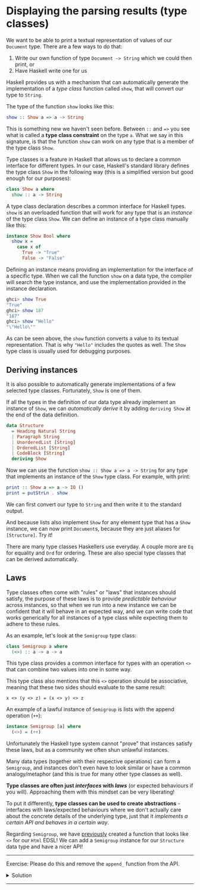 # Displaying the parsing results (type classes)

We want to be able to print a textual representation of values
of our `Document` type. There are a few ways to do that:

1. Write our own function of type `Document -> String` which we could then print, or
2. Have Haskell write one for us

Haskell provides us with a mechanism that can automatically generate the implementation of a
*type class* function called `show`, that will convert our type to `String`.

The type of the function `show` looks like this:

```hs
show :: Show a => a -> String
```

This is something new we haven't seen before. Between `::` and `=>`
you see what is called a __type class constraint__ on the type `a`. What
we say in this signature, is that the function `show` can work on any
type that is a member of the type class `Show`.

Type classes is a feature in Haskell that allows us to declare a common
interface for different types. In our case, Haskell's standard library
defines the type class `Show` in the following way (this is a simplified
version but good enough for our purposes):

```hs
class Show a where
  show :: a -> String
```

A type class declaration describes a common interface for Haskell types.
`show` is an overloaded function that will work for any type that is an *instance*
of the type class `Show`.
We can define an instance of a type class manually like this:

```hs
instance Show Bool where
  show x =
    case x of
      True -> "True"
      False -> "False"
```

Defining an instance means providing an implementation for the interface of a specific type.
When we call the function `show` on a data type, the compiler will search the type instance,
and use the implementation provided in the instance declaration.

```hs
ghci> show True
"True"
ghci> show 187
"187"
ghci> show "Hello"
"\"Hello\""
```

As can be seen above, the `show` function converts a value to its textual representation.
That is why `"Hello"` includes the quotes as well. The `Show` type class is usually
used for debugging purposes.

## Deriving instances

It is also possible to automatically generate implementations of a few selected
type classes. Fortunately, `Show` is one of them.

If all the types in the definition of our data type already implement
an instance of `Show`, we can *automatically derive* it by adding `deriving Show` at the
end of the data definition.

```hs
data Structure
  = Heading Natural String
  | Paragraph String
  | UnorderedList [String]
  | OrderedList [String]
  | CodeBlock [String]
  deriving Show
```

Now we can use the function `show :: Show a => a -> String` for any
type that implements an instance of the `Show` type class. For example, with print:

```hs
print :: Show a => a -> IO ()
print = putStrLn . show
```

We can first convert our type to `String` and then write it to the
standard output.

And because lists also implement `Show` for any element type that has
a `Show` instance, we can now print `Document`s, because they are just
aliases for `[Structure]`. Try it!

There are many type classes Haskellers use everyday. A couple more are
`Eq` for equality and `Ord` for ordering. These are also special type classes
that can be derived automatically.

## Laws

Type classes often come with "rules" or "laws" that instances should satisfy,
the purpose of these laws is to provide *predictable behaviour* across
instances, so that when we run into a new instance we can be confident
that it will behave in an expected way, and we can write code
that works generically for all instances of a type class while expecting
them to adhere to these rules.

As an example, let's look at the `Semigroup` type class:

```hs
class Semigroup a where
  (<>) :: a -> a -> a
```

This type class provides a common interface for types with an operation `<>`
that can combine two values into one in some way.

This type class also mentions that this `<>` operation should be associative,
meaning that these two sides should evaluate to the same result:

```
x <> (y <> z) = (x <> y) <> z
```

An example of a lawful instance of `Semigroup` is lists with the append operation (`++`):

```hs
instance Semigroup [a] where
  (<>) = (++)
```

Unfortunately the Haskell type system cannot "prove" that instances
satisfy these laws, but as a community we often shun unlawful instances.

Many data types (together with their respective operations) can
form a `Semigroup`, and instances
don't even have to look similar or have a common analogy/metaphor
(and this is true for many other type classes as well).

**Type classes are often just _interfaces_ with _laws_** (or expected behaviours if you will).
Approaching them with this mindset can be very liberating!

To put it differently, **type classes can be used to create abstractions** -
interfaces with laws/expected behaviours where we don't actually care about the
concrete details of the underlying type, just that it *implements a certain
API and behaves in a certain way*.

Regarding `Semigroup`, we have [previously](../03-html/04-safer_construction.html#appending-htmlstructure)
created a function that looks like `<>` for our `Html` EDSL!
We can add a `Semigroup` instance for our `Structure` data type
and have a nicer API!

---

Exercise: Please do this and remove the `append_` function from the API.

<details>
  <summary>Solution</summary>

Replace this:

```hs
append_ :: Structure -> Structure -> Structure
append_ c1 c2 =
  Structure (getStructureString c1 <> getStructureString c2)
```

With this:

```hs
instance Semigroup Structure where
  (<>) c1 c2 =
    Structure (getStructureString c1 <> getStructureString c2)
```

And remove the export of `append_` in `Html.hs`. You won't need to further export anything
as type class instances are exported automatically.

You will also need to replace the usage of `append_` with `<>` in `hello.hs`.

</details>

---
